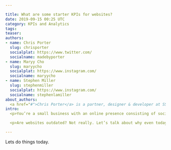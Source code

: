 ```yaml
---

title: What are some starter KPIs for websites?
date: 2019-09-15 00:25 UTC
category: KPIs and Analytics
tags:
teaser:
authors:
- name: Chris Porter
  slug: chrisporter
  socialplat: https://www.twitter.com/
  socialname: madebyporter
- name: Maryy Cho
  slug: maryycho
  socialplat: https://www.instagram.com/
  socialname: maryycho
- name: Stephen Miller
  slug: stephenmiller
  socialplat: https://www.instagram.com/
  socialname: stephenlamiller
about_authors: 
  <a href="#">Chris Porter</a> is a partner, designer & developer at SSFN & Forces Unite; <a href="#">Maryy Cho</a> is a designer and part of the collective, Forces Unite; <a href="#">Stephen Miller</a> is a partner, designer & photographer at SSFN, District Photography & Locale Workspace.
intro: 
  <p>You’re a small business with an online presence consisting of social media, online publishing and directory platforms. That should cover your basis, right?</p>

  <p>Are websites outdated? Not really. Let’s talk about why even today, you’ll need your own independent website.</p>

---
```


Lets do things today.
